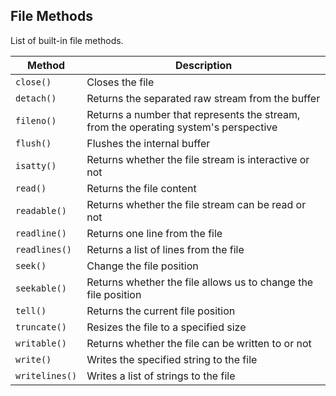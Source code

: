 ## File Methods
List of built-in file methods.  

Method | Description
--- | ---
`close()` | Closes the file
`detach()` | Returns the separated raw stream from the buffer
`fileno()` | Returns a number that represents the stream, from the operating system's perspective
`flush()` | Flushes the internal buffer
`isatty()` | Returns whether the file stream is interactive or not
`read()` | Returns the file content
`readable()` | Returns whether the file stream can be read or not
`readline()` | Returns one line from the file
`readlines()` | Returns a list of lines from the file
`seek()` | Change the file position
`seekable()` | Returns whether the file allows us to change the file position
`tell()` | Returns the current file position
`truncate()` | Resizes the file to a specified size
`writable()` | Returns whether the file can be written to or not
`write()` | Writes the specified string to the file
`writelines()` | Writes a list of strings to the file
